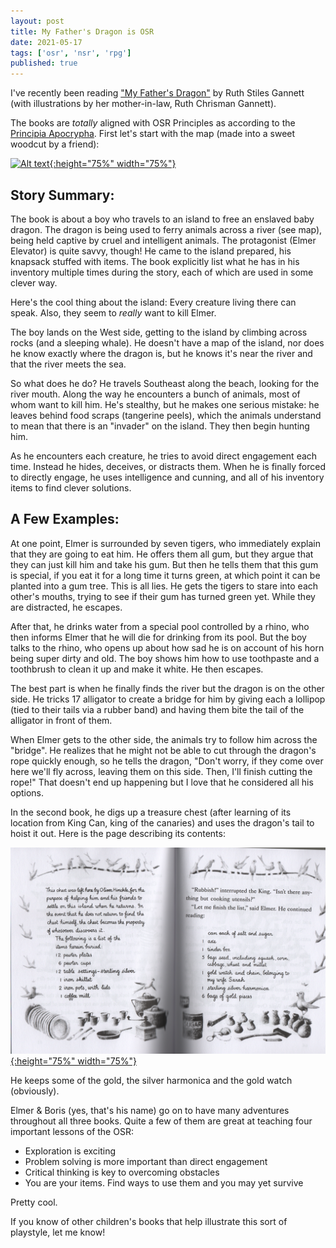 ```yaml
---
layout: post
title: My Father's Dragon is OSR
date: 2021-05-17
tags: ['osr', 'nsr', 'rpg']
published: true
---
```


I've recently been reading ["My Father's Dragon"](https://www.amazon.com/gp/product/0486837491) by Ruth Stiles Gannett (with illustrations by her mother-in-law, Ruth Chrisman Gannett).  

The books are _totally_ aligned with OSR Principles as according to the [Principia Apocrypha](https://lithyscaphe.blogspot.com/p/principia-apocrypha.html). First let's start with the map (made into a sweet woodcut by a friend):

[![Alt text](/img/my-fathers-dragon/wild_island.png "click to embiggen"){:height="75%" width="75%"}](/img/my-fathers-dragon/wild_island.png)

## Story Summary:
The book is about a boy who travels to an island to free an enslaved baby dragon. The dragon is being used to ferry animals across a river (see map), being held captive by cruel and intelligent animals. The protagonist (Elmer Elevator) is quite savvy, though! He came to the island prepared, his knapsack stuffed with items. The book explicitly list what he has in his inventory multiple times during the story, each of which are used in some clever way.

Here's the cool thing about the island: Every creature living there can speak. Also, they seem to _really_ want to kill Elmer.

The boy lands on the West side, getting to the island by climbing across rocks (and a sleeping whale). He doesn't have a map of the island, nor does he know exactly where the dragon is, but he knows it's near the river and that the river meets the sea.

So what does he do? He travels Southeast along the beach, looking for the river mouth. Along the way he encounters a bunch of animals, most of whom want to kill him. He's stealthy, but he makes one serious mistake: he leaves behind food scraps (tangerine peels), which the animals understand to mean that there is an "invader" on the island. They then begin hunting him.

As he encounters each creature, he tries to avoid direct engagement each time. Instead he hides, deceives, or distracts them. When he is finally forced to directly engage, he uses intelligence and cunning, and all of his inventory items to find clever solutions.

## A Few Examples:
At one point, Elmer is surrounded by seven tigers, who immediately explain that they are going to eat him. He offers them all gum, but they argue that they can just kill him and take his gum. But then he tells them that this gum is special, if you eat it for a long time it turns green, at which point it can be planted into a gum tree. This is all lies. He gets the tigers to stare into each other's mouths, trying to see if their gum has turned green yet. While they are distracted, he escapes.

After that, he drinks water from a special pool controlled by a rhino, who then informs Elmer that he will die for drinking from its pool. But the boy talks to the rhino, who opens up about how sad he is on account of his horn being super dirty and old. The boy shows him how to use toothpaste and a toothbrush to clean it up and make it white. He then escapes.

The best part is when he finally finds the river but the dragon is on the other side. He tricks 17 alligator to create a bridge for him by giving each a lollipop (tied to their tails via a rubber band) and having them bite the tail of the alligator in front of them.

When Elmer gets to the other side, the animals try to follow him across the "bridge". He realizes that he might not be able to cut through the dragon's rope quickly enough, so he tells the dragon, "Don't worry, if they come over here we'll fly across, leaving them on this side. Then, I'll finish cutting the rope!" That doesn't end up happening but I love that he considered all his options.

In the second book, he digs up a treasure chest (after learning of its location from King Can, king of the canaries) and uses the dragon's tail to hoist it out. Here is the page describing its contents:  

[![Alt text](/img/my-fathers-dragon/chest.png "click to embiggen"){:height="75%" width="75%"}](/img/my-fathers-dragon/chest.png)

He keeps some of the gold, the silver harmonica and the gold watch (obviously).

Elmer & Boris (yes, that's his name) go on to have many adventures throughout all three books. Quite a few of them are great at teaching four important lessons of the OSR:
- Exploration is exciting
- Problem solving is more important than direct engagement
- Critical thinking is key to overcoming obstacles
- You are your items. Find ways to use them and you may yet survive

Pretty cool.

If you know of other children's books that help illustrate this sort of playstyle, let me know!
